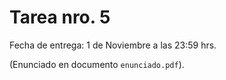 # Tarea nro. 5

Fecha de entrega: 1 de Noviembre a las 23:59 hrs.

(Enunciado en documento `enunciado.pdf`).
